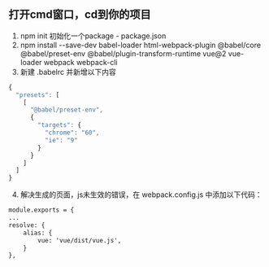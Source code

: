 ## 打开cmd窗口，cd到你的项目
1. npm init 初始化一个package - package.json
2. npm install --save-dev babel-loader html-webpack-plugin @babel/core @babel/preset-env @babel/plugin-transform-runtime vue@2 vue-loader webpack webpack-cli
3. 新建 .babelrc 并新增以下内容
```javascript
{
  "presets": [
    [
      "@babel/preset-env",
      {
        "targets": {
          "chrome": "60",
          "ie": "9"
        }
      }
    ]
  ]
}
```
4. 解决生成的页面，js未生效的错误，在 webpack.config.js 中添加以下代码：
```markdown
module.exports = {
...
resolve: {
    alias: {
        vue: 'vue/dist/vue.js',
    }
},
```

